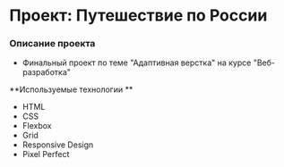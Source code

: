 # Проект: Путешествие по России

### Описание проекта

- Финальный проект по теме "Адаптивная верстка" на курсе "Веб-разработка"

**Используемые технологии **

- HTML
- CSS
- Flexbox
- Grid
- Responsive Design
- Pixel Perfect
